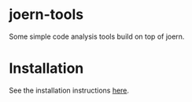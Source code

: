 joern-tools
===========

Some simple code analysis tools build on top of joern.

Installation
===

See the installation instructions [here](http://joern.readthedocs.org/en/latest/installation.html#installing-joern-tools).
